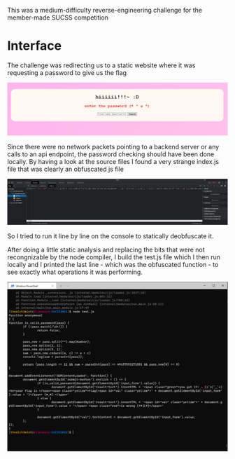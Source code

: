 This was a medium-difficulty reverse-engineering challenge for the member-made SUCSS competition
# Interface
The challenge was redirecting us to a static website where it was requesting a password to give us the flag

![](interface.png)

Since there were no network packets pointing to a backend server or any calls to an api endpoint, the password checking should have been done locally.
By having a look at the source files I found a very strange index.js file that was clearly an obfuscated js file

![](index.js.png)

So I tried to run it line by line on the console to statically deobfuscate it.

After doing a little static analysis and replacing the bits that were not recongnizable by the node compiler, I build the test.js file which I then run locally and I printed the last line - which was the obfuscated function - to see exactly what operations it was performing.

![](deobfuscated.png)
